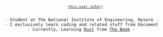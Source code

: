 <p align="center">
  <code>
    <a href="https://thirsty-metal.netlify.app/">this.user.info()</a>
  </code>
</p>

<pre align="center">
- Student at The National Institute of Engineering, Mysore -
- I exclusively learn coding and related stuff from Documentations -
- Currently, Learning <a href="https://en.wikipedia.org/wiki/Rust_(programming_language)">Rust</a> from <a href="https://doc.rust-lang.org/stable/book/">The Book</a> -
</Pre>
